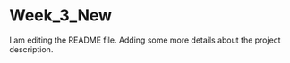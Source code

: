 # Week_3_New

I am editing the README file. Adding some more details about the project description. 
